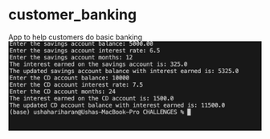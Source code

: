 # customer_banking
App to help customers do basic banking
<img src="https://github.com/ushaprof/customer_banking/blob/main/M3_Starter_Code/customer_banking_image.png"/>
  
